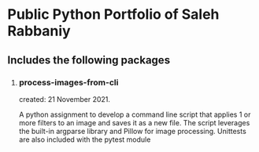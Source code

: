 # Public Python Portfolio of Saleh Rabbaniy

## Includes the following packages
1. ### process-images-from-cli
   created: 21 November 2021.
   
   A python assignment to develop a command line script that applies 1 or more 
   filters to an image and saves it as a new file.
   The script leverages the built-in argparse library and Pillow for image processing.
   Unittests are also included with the pytest module
    